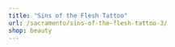```yaml
---
title: "Sins of the Flesh Tattoo"
url: /sacramento/sins-of-the-flesh-tattoo-3/
shop: beauty
---
```

